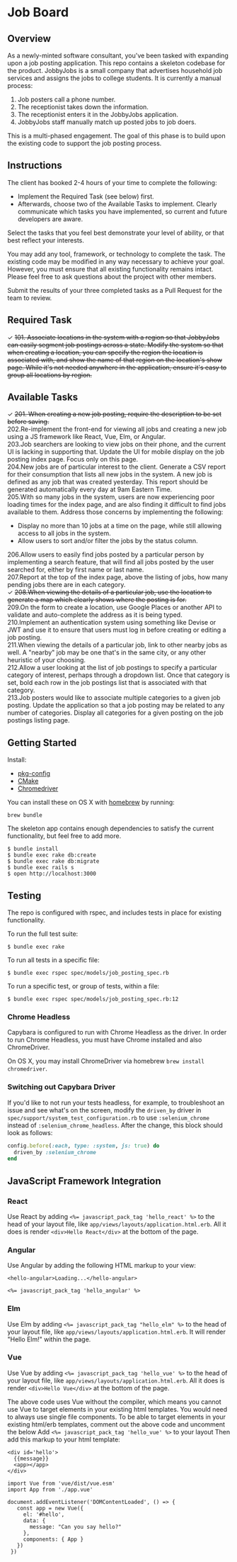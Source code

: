 # Job Board

## Overview
As a newly-minted software consultant, you've been tasked with expanding upon a job posting application. This repo contains a skeleton codebase for the product. JobbyJobs is a small company that advertises household job services and assigns the jobs to college students. It is currently a manual process:

1.  Job posters call a phone number.
2.  The receptionist takes down the information.
3.  The receptionist enters it in the JobbyJobs application.
4.  JobbyJobs staff manually match up posted jobs to job doers.

This is a multi-phased engagement. The goal of this phase is to build upon the existing code to support the job posting process.

## Instructions

The client has booked 2-4 hours of your time to complete the following:

*   Implement the Required Task (see below) first.
*   Afterwards, choose two of the Available Tasks to implement. Clearly communicate which tasks you have implemented, so current and future developers are aware.

Select the tasks that you feel best demonstrate your level of ability, or that best reflect your interests.

You may add any tool, framework, or technology to complete the task. The existing code may be modified in any way necessary to achieve your goal. However, you must ensure that all existing functionality remains intact. Please feel free to ask questions about the project with other members.

Submit the results of your three completed tasks as a Pull Request for the team to review.

## Required Task

✓  ~~101. Associate locations in the system with a region so that JobbyJobs can easily segment job postings across a state. Modify the system so that when creating a location, you can specify the region the location is associated with, and show the name of that region on the location's show page. While it's not needed anywhere in the application, ensure it's easy to group all locations by region.~~

## Available Tasks

✓  ~~201. When creating a new job posting, require the description to be set before saving.~~  
202.Re-implement the front-end for viewing all jobs and creating a new job using a JS framework like React, Vue, Elm, or Angular.  
203.Job searchers are looking to view jobs on their phone, and the current UI is lacking in supporting that. Update the UI for mobile display on the job posting index page. Focus only on this page.  
204.New jobs are of particular interest to the client. Generate a CSV report for their consumption that lists all new jobs in the system. A new job is defined as any job that was created yesterday. This report should be generated automatically every day at 9am Eastern Time.  
205.With so many jobs in the system, users are now experiencing poor loading times for the index page, and are also finding it difficult to find jobs available to them.   Address those concerns by implementing the following:  
*   Display no more than 10 jobs at a time on the page, while still allowing access to all jobs in the system.
*   Allow users to sort and/or filter the jobs by the status column.  

206.Allow users to easily find jobs posted by a particular person by implementing a search feature, that will find all jobs posted by the user searched for, either by first name or last name.  
207.Report at the top of the index page, above the listing of jobs, how many pending jobs there are in each category.  
✓  ~~208.When viewing the details of a particular job, use the location to generate a map which clearly shows where the posting is for.~~  
209.On the form to create a location, use Google Places or another API to validate and auto-complete the address as it is being typed.  
210.Implement an authentication system using something like Devise or JWT and use it to ensure that users must log in before creating or editing a job posting.  
211.When viewing the details of a particular job, link to other nearby jobs as well. A "nearby" job may be one that's in the same city, or any other heuristic of your choosing.  
212.Allow a user looking at the list of job postings to specify a particular category of interest, perhaps through a dropdown list. Once that category is set, bold each row in the job postings list that is associated with that category.  
213.Job posters would like to associate multiple categories to a given job posting. Update the application so that a job posting may be related to any number of categories. Display all categories for a given posting on the job postings listing page.

## Getting Started

Install:

*   [pkg-config](https://freedesktop.org/wiki/Software/pkg-config/)
*   [CMake](https://cmake.org/)
*   [Chromedriver](https://sites.google.com/a/chromium.org/chromedriver/downloads)

You can install these on OS X with [homebrew](https://brew.sh/) by running:

```shell
brew bundle
```

The skeleton app contains enough dependencies to satisfy the current functionality, but feel free to add more.

```shell
$ bundle install
$ bundle exec rake db:create
$ bundle exec rake db:migrate
$ bundle exec rails s
$ open http://localhost:3000
```

## Testing

The repo is configured with rspec, and includes tests in place for existing functionality.

To run the full test suite:
```shell
$ bundle exec rake
```

To run all tests in a specific file:
```shell
$ bundle exec rspec spec/models/job_posting_spec.rb
```

To run a specific test, or group of tests, within a file:
```shell
$ bundle exec rspec spec/models/job_posting_spec.rb:12
```

### Chrome Headless

Capybara is configured to run with Chrome Headless as the driver. In order to run Chrome Headless, you must have Chrome installed and also ChromeDriver.

On OS X, you may install ChromeDriver via homebrew `brew install chromedriver`.

### Switching out Capybara Driver

If you'd like to not run your tests headless, for example, to troubleshoot an issue and see what's on the screen, modify the `driven_by` driver in `spec/support/system_test_configuration.rb` to use `:selenium_chrome` instead of `:selenium_chrome_headless`. After the change, this block should look as follows:

```ruby
config.before(:each, type: :system, js: true) do
  driven_by :selenium_chrome
end

```

## JavaScript Framework Integration

### React

Use React by adding `<%= javascript_pack_tag 'hello_react' %>` to the head of your layout file,
like `app/views/layouts/application.html.erb`. All it does is render `<div>Hello React</div>` at the bottom
of the page.

### Angular

Use Angular by adding the following HTML markup to your view:

```
<hello-angular>Loading...</hello-angular>

<%= javascript_pack_tag 'hello_angular' %>
```

### Elm

Use Elm by adding `<%= javascript_pack_tag "hello_elm" %>` to the head of your layout
file, like `app/views/layouts/application.html.erb`. It will render "Hello Elm!" within the page.

### Vue

Use Vue by adding `<%= javascript_pack_tag 'hello_vue' %>` to the head of your layout file, like `app/views/layouts/application.html.erb`. All it does is render `<div>Hello Vue</div>` at the bottom of the page.

The above code uses Vue without the compiler, which means you cannot
use Vue to target elements in your existing html templates. You would
need to always use single file components.
To be able to target elements in your existing html/erb templates,
comment out the above code and uncomment the below
Add `<%= javascript_pack_tag 'hello_vue' %>` to your layout
Then add this markup to your html template:
```
<div id='hello'>
  {{message}}
  <app></app>
</div>
```

```
import Vue from 'vue/dist/vue.esm'
import App from './app.vue'

document.addEventListener('DOMContentLoaded', () => {
   const app = new Vue({
     el: '#hello',
     data: {
       message: "Can you say hello?"
     },
     components: { App }
   })
 })
```
